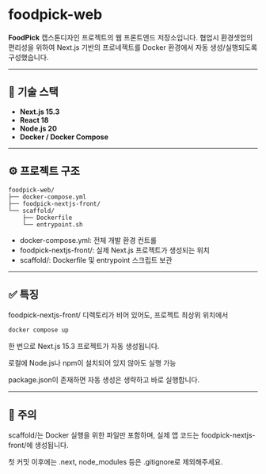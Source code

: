# foodpick-web

**FoodPick** 캡스톤디자인 프로젝트의 웹 프론트엔드 저장소입니다.
협업시 환경셋업의 편리성을 위하여 Next.js 기반의 프로네젝트를 Docker 환경에서 자동 생성/실행되도록 구성했습니다.

---

## 🧱 기술 스택

- **Next.js 15.3**
- **React 18**
- **Node.js 20**
- **Docker / Docker Compose**

---

## ⚙️ 프로젝트 구조

```text
foodpick-web/
├── docker-compose.yml
├── foodpick-nextjs-front/
└── scaffold/
    ├── Dockerfile
    └── entrypoint.sh
```
 - docker-compose.yml: 전체 개발 환경 컨트롤
 - foodpick-nextjs-front/: 실제 Next.js 프로젝트가 생성되는 위치
 - scaffold/: Dockerfile 및 entrypoint 스크립트 보관

---

## ✅ 특징

foodpick-nextjs-front/ 디렉토리가 비어 있어도, 프로젝트 최상위 위치에서

```bash
docker compose up 
```

한 번으로 Next.js 15.3 프로젝트가 자동 생성됩니다.

로컬에 Node.js나 npm이 설치되어 있지 않아도 실행 가능

package.json이 존재하면 자동 생성은 생략하고 바로 실행합니다.

---

## 📌 주의

scaffold/는 Docker 실행을 위한 파일만 포함하며, 실제 앱 코드는 foodpick-nextjs-front/에 생성됩니다.

첫 커밋 이후에는 .next, node_modules 등은 .gitignore로 제외해주세요.